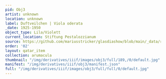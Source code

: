```yaml
---
pid: Obj3
artist: unknown
location: unknown
label: Duftveilchen | Viola oderata
_date: 1925-1950
object_type: Lila/Violett
current_location: Stiftung Pestalozzianum
source: https://github.com/mariusstricker/glasdiashow/blob/main/_data/raw_images/glasdia/obj3.jpg
order: '02'
layout: qatar_item
collection: arumacula
thumbnail: "/img/derivatives/iiif/images/obj3/full/189,/0/default.jpg"
manifest: "/img/derivatives/iiif/obj3/manifest.json"
full: "/img/derivatives/iiif/images/obj3/full/full/0/default.jpg"
---
```

